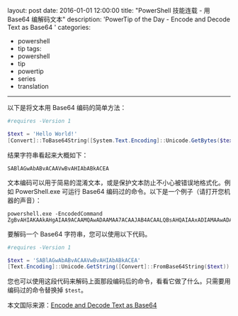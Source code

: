 layout: post
date: 2016-01-01 12:00:00
title: "PowerShell 技能连载 - 用 Base64 编解码文本"
description: 'PowerTip of the Day - Encode and Decode Text as Base64 '
categories:
- powershell
- tip
tags:
- powershell
- tip
- powertip
- series
- translation
---
以下是将文本用 Base64 编码的简单方法：

```powershell
#requires -Version 1

$text = 'Hello World!'
[Convert]::ToBase64String([System.Text.Encoding]::Unicode.GetBytes($text), 'InsertLineBreaks')
```

结果字符串看起来大概如下：

    SABlAGwAbABvACAAVwBvAHIAbABkACEA 

文本编码可以用于简易的混淆文本，或是保护文本防止不小心被错误地格式化。例如 PowerShell.exe 可运行 Base64 编码过的命令。以下是一个例子（请打开您机器的声音）：

```shell
powershell.exe -EncodedCommand ZgBvAHIAKAAkAHgAIAA9ACAAMQAwADAAMAA7ACAAJAB4ACAALQBsAHQAIAAxADIAMAAwADAAOwAgACQAeAArAD0AMQAwADAAMAApACAAewAgAFsAUwB5AHMAdABlAG0ALgBDAG8AbgBzAG8AbABlAF0AOgA6AEIAZQBlAHAAKAAkAHgALAAgADMAMAAwACkAOwAgACIAJAB4ACAASAB6ACIAfQA=
```

要解码一个 Base64 字符串，您可以使用以下代码。

```powershell
#requires -Version 1

$text = 'SABlAGwAbABvACAAVwBvAHIAbABkACEA'
[Text.Encoding]::Unicode.GetString([Convert]::FromBase64String($text))
```

您也可以使用这段代码来解码上面那段编码后的命令，看看它做了什么。只需要用编码过的命令替换掉 `$test`。

<!--more-->
本文国际来源：[Encode and Decode Text as Base64 ](http://community.idera.com/powershell/powertips/b/tips/posts/encode-and-decode-text-as-base64)
